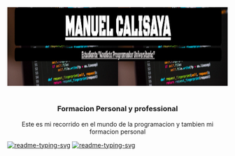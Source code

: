 <img src="Portada.png" alt="Texto Alternativo" width="200%" height="180" />
<h1></h1>
  <h3 align="center" >Formacion Personal y professional</h3>
  <p align="center" "FFFF00">Este es mi recorrido en el mundo de la programacion y tambien mi formacion personal 
  </p>
<p align="left">
  <a href="https://github.com/Calisaya-Manu/Analista-Programador-Universitario.git"><img width="350" src="https://github-readme-stats.vercel.app/api/pin/?username=Calisaya-Manu&repo=Analista-Programador-Universitario&theme=react&bg_color=000000&title_color=FFFF00&icon_color=AA00FF&hide_border=true&show_icons=false" alt="readme-typing-svg"></a>
  <a href="https://github.com/Calisaya-Manu/Cajero-de-Super-e-Hiper-Mercado.git"><img width="350" src="https://github-readme-stats.vercel.app/api/pin/?username=Calisaya-Manu&repo=Cajero-de-Super-e-Hiper-Mercado&theme=react&bg_color=000000&title_color=FFFF00&icon_color=AA00FF&hide_border=true&show_icons=false" alt="readme-typing-svg"></a>
</p>


